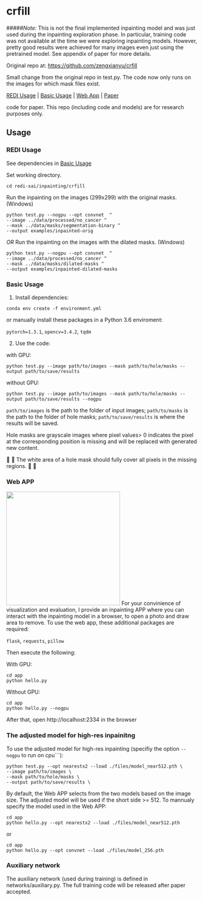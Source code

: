 # crfill

#####*Note:* 
This is not the final implemented inpainting model and was just used during the inpainting exploration phase. In particular, training code was not available at the time we were exploring inpainting models. However, pretty good results were achieved for many images even just using the pretrained model. See appendix of paper for more details.

Original repo at: https://github.com/zengxianyu/crfill

Small change from the original repo in test.py. The code now only runs on the images for which mask files exist.

[REDI Usage](#redi-usage) |  [Basic Usage](#basic-usage) | [Web App](#web-app) | [Paper](https://arxiv.org/pdf/2011.12836.pdf) 

code for paper. This repo (including code and models) are for research purposes only. 


## Usage
### REDI Usage
See dependencies in [Basic Usage](#basic-usage)

Set working directory.
```
cd redi-xai/inpainting/crfill
```
Run the inpainting on the images (299x299) with the original masks. (Windows)
```
python test.py --nogpu --opt convnet  ^
--image ../data/processed/no_cancer ^
--mask ../data/masks/segmentation-binary ^
--output examples/inpainted-orig
```
*OR*
Run the inpainting on the images with the dilated masks. (Windows)
```
python test.py --nogpu --opt convnet  ^
--image ../data/processed/no_cancer ^
--mask ../data/masks/dilated-masks ^
--output examples/inpainted-dilated-masks 
```

### Basic Usage

1. Install dependencies:
```
conda env create -f environment.yml
```
or manually install these packages in a Python 3.6 enviroment: 

```pytorch=1.3.1```, ```opencv=3.4.2```, ```tqdm```


2. Use the code:

with GPU:
```
python test.py --image path/to/images --mask path/to/hole/masks --output path/to/save/results
```
without GPU:
```
python test.py --image path/to/images --mask path/to/hole/masks --output path/to/save/results --nogpu
```
```path/to/images``` is the path to the folder of input images; ```path/to/masks``` is the path to the folder of hole masks; ```path/to/save/results``` is where the results will be saved. 

Hole masks are grayscale images where pixel values> 0 indicates the pixel at the corresponding position is missing and will be replaced with generated new content. 

:mega: :mega: The white area of a hole mask should fully cover all pixels in the missing regions. :mega: :mega:

### Web APP
<img src="https://s3.ax1x.com/2020/11/27/DrVLs1.png" width=300>
For your convinience of visualization and evaluation, I provide an inpainting APP where you can interact with the inpainting model in a browser, to open a photo and draw area to remove. To use the web app, these additional packages are required: 

```flask```, ```requests```, ```pillow```

Then execute the following:

With GPU:
```
cd app
python hello.py
```

Without GPU:
```
cd app
python hello.py --nogpu
```

After that, open http://localhost:2334 in the browser

### The adjusted model for high-res inpainitng
To use the adjusted model for high-res inpainting (specifiy the option ```--nogpu``` to run on cpu```):
```
python test.py --opt nearestx2 --load ./files/model_near512.pth \
--image path/to/images \
--mask path/to/hole/masks \
--output path/to/save/results \
```

By default, the Web APP selects from the two models based on the image size. The adjusted model will be used if the short side >= 512. To mannualy specify the model used in the Web APP:
```
cd app
python hello.py --opt nearestx2 --load ./files/model_near512.pth
```
or
```
cd app
python hello.py --opt convnet --load ./files/model_256.pth
```

### Auxiliary network
The auxiliary network (used during training) is defined in networks/auxiliary.py. The full training code will be released after paper accepted. 



